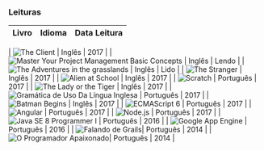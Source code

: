 

### Leituras


| Livro | Idioma | Data Leitura |
| ------ | ------ | ------ |

| ![The Client](http://english-e-reader.net/covers/The_Client-John_Grisham.jpg) | Inglês | 2017 |
| ![Master Your Project Management Basic Concepts](https://images-na.ssl-images-amazon.com/images/I/51kZHrkMlVL.jpg) | Inglês | Lendo |
| ![The Adventures in the grasslands](http://english-e-reader.net/covers/The_Adventures_in_The_Grasslands-John_Bookworm.jpg) | Inglês | Lido |
| ![The Stranger](http://english-e-books.net/books/elementary/The_Stranger-Norman_Whitney/The_Stranger-Norman_Whitney.jpg) | Inglês | 2017 |
| ![Alien at School](http://english-e-books.net/books/elementary/Alien_at_School-Michelle_Brown/Alien_at_School-Michelle_Brown.jpg) | Inglês | 2017 |
| ![Scratch](https://cdn.shopify.com/s/files/1/0155/7645/products/YenvGixkQWFaq3oZpZr7dGXue8geB59fbwBHgS23orQ_large.jpg?v=1496341655) | Português | 2017 |
| ![The Lady or the  Tiger](http://english-e-books.net/books/elementary/The_Lady_or_the_Tiger-Frank_Stockton/The_Lady_or_the_Tiger-Frank_Stockton.jpg) | Inglês | 2017 |
| ![Gramática de Uso Da Língua Inglesa](http://mthumbs.buscape.com.br/livros/gramatica-de-uso-da-lingua-inglesa-a-gramatica-do-ingles-na-ponta-da-lingua-9788535241570_300x300-PU6e7a88bd_1.jpg) | Português | 2017 |
| ![Batman Begins](http://english-e-books.net/books/elementary/Batman_Begins-Goyer_David/Batman_Begins-Goyer_David.jpg) | Inglês | 2017 |
| ![ECMAScript 6](https://cdn.shopify.com/s/files/1/0155/7645/products/yPVDxju4tCeqY45tdQtvOZo6bdCztD7A1gUZHRoZ5wU_large.jpg?v=1490381498) | Português | 2017 |
| ![Angular](https://cdn.shopify.com/s/files/1/0155/7645/products/Amazon-Aplicacoes-com-Angular_large.jpg?v=1494010530) | Português | 2017 |
| ![Node.js](https://cdn.shopify.com/s/files/1/0155/7645/products/nodejs-featured_large.png?v=1411486494) | Português | 2017 |
| ![Java SE 8 Programmer I](https://cdn.shopify.com/s/files/1/0155/7645/products/certificacao-java-featured_large.png?v=1431470873) | Português | 2016 |
| ![Google App Engine](https://cdn.shopify.com/s/files/1/0155/7645/products/0rFczV31owpuKMbo6C_L8M9_HmhQiz8R-0NHeYJ_3og_size_mode_3_size_1024x768_large.jpeg?v=1456513904) | Português | 2016 |
| ![Falando de Grails](https://cdn.shopify.com/s/files/1/0155/7645/products/grails-featured_large.png?v=1429737103)| Português | 2014 |
| ![O Programador Apaixonado](https://cdn.shopify.com/s/files/1/0155/7645/products/programador-apaixonado-featured_large.png?v=1411566032)| Português | 2014 |


